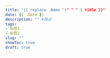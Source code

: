 ```yaml
---
title: "{{ replace .Name "-" " " | title }}"
date: {{ .Date }}
description: "" #描述
tags: 
- 标签1
- 标签2
slug: ""
showToc: true
draft: true
---
```


